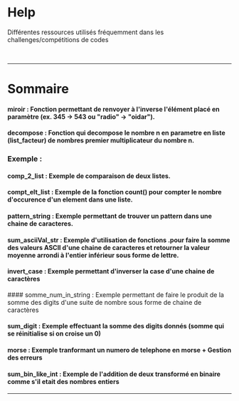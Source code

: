 # Help
Différentes ressources utilisés fréquemment dans les challenges/compétitions de codes

&nbsp;
***
# Sommaire
#### miroir         : Fonction permettant de renvoyer à l'inverse l'élément placé en paramètre (ex. 345 -> 543 ou "radio" -> "oidar").

#### decompose      : Fonction qui decompose le nombre n en parametre en liste (list_facteur) de nombres premier multiplicateur du nombre n.

### Exemple :
#### comp_2_list    : Exemple de comparaison de deux listes.
#### compt_elt_list : Exemple de la fonction count() pour compter le nombre d'occurence d'un element dans une liste.
#### pattern_string : Exemple permettant de trouver un pattern dans une chaine de caracteres.
#### sum_asciiVal_str : Exemple d'utilisation de fonctions .pour faire la somme des valeurs ASCII d'une chaine de caracteres et retourner la valeur moyenne arrondi à l'entier inférieur sous forme de lettre.
#### invert_case : Exemple permettant d'inverser la case d'une chaine de caractères
#### somme_num_in_string : Exemple permettant de faire le produit de la somme des digits d'une suite de nombre sous forme de chaine de caractères
#### sum_digit : Exemple effectuant la somme des digits donnés (somme qui se réinitialise si on croise un 0)
#### morse : Exemple tranformant un numero de telephone en morse + Gestion des erreurs
#### sum_bin_like_int : Exemple de l'addition de deux transformé en binaire comme s'il etait des nombres entiers
***